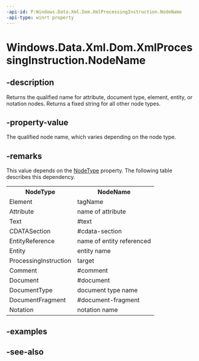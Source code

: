 ----api-id: P:Windows.Data.Xml.Dom.XmlProcessingInstruction.NodeName
-api-type: winrt property
---<!-- Property syntaxpublic string NodeName { get; }--># Windows.Data.Xml.Dom.XmlProcessingInstruction.NodeName## -descriptionReturns the qualified name for attribute, document type, element, entity, or notation nodes. Returns a fixed string for all other node types.## -property-valueThe qualified node name, which varies depending on the node type.## -remarksThis value depends on the [NodeType](ixmlnode_nodetype.md) property. The following table describes this dependency.<table>   <tr><th>NodeType</th><th>NodeName</th></tr>   <tr><td>Element</td><td>tagName</td></tr>   <tr><td>Attribute</td><td>name of attribute</td></tr>   <tr><td>Text</td><td>#text</td></tr>   <tr><td>CDATASection</td><td>#cdata-section</td></tr>   <tr><td>EntityReference</td><td>name of entity referenced</td></tr>   <tr><td>Entity</td><td>entity name</td></tr>   <tr><td>ProcessingInstruction</td><td>target</td></tr>   <tr><td>Comment</td><td>#comment</td></tr>   <tr><td>Document</td><td>#document</td></tr>   <tr><td>DocumentType</td><td>document type name</td></tr>   <tr><td>DocumentFragment</td><td>#document-fragment</td></tr>   <tr><td>Notation</td><td>notation name</td></tr></table>## -examples## -see-also
